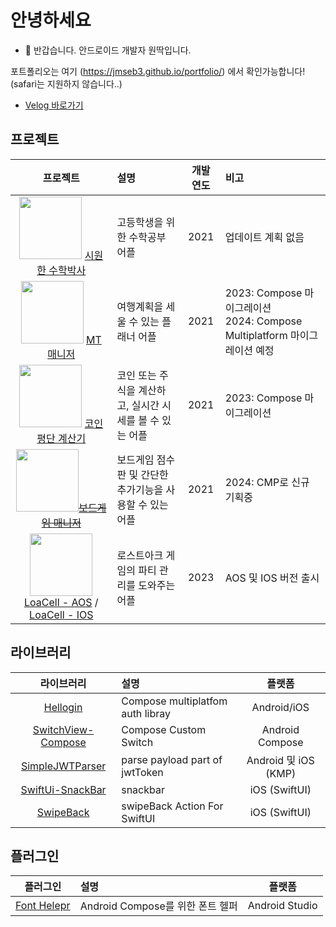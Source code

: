 # 안녕하세요
- 👋 반갑습니다. 안드로이드 개발자 원딱입니다.
  
포트폴리오는 여기 (https://jmseb3.github.io/portfolio/) 에서 확인가능합니다! (safari는 지원하지 않습니다..)
- [Velog 바로가기](https://velog.io/@jmseb3)   
  
## 프로젝트

| 프로젝트 | 설명 | 개발 연도 | 비고 |
|:--------:|:-----|:---------:|:-----|
| <img src="https://user-images.githubusercontent.com/63912638/131365927-20f11f41-9e32-4202-ad12-cc0f5ec04f07.png" width="100" height="100"/> [시원한 수학박사](https://github.com/jmseb3/app_watermelon)   | 고등학생을 위한 수학공부 어플 | 2021 | 업데이트 계획 없음 |
| <img src="https://user-images.githubusercontent.com/63912638/131365925-6aa5fc21-78bd-46aa-ba2c-7587ee623806.png" width="100" height="100"/> [MT 매니저](https://github.com/jmseb3/app_mt_manager)   | 여행계획을 세울 수 있는 플래너 어플 | 2021 | 2023: Compose 마이그레이션<br>2024: Compose Multiplatform 마이그레이션 예정 |
| <img src="https://user-images.githubusercontent.com/63912638/131365930-9992bed4-6893-412a-a600-08b13e78b4bd.png" width="100" height="100"/> [코인 평단 계산기](https://github.com/jmseb3/app_coin)   | 코인 또는 주식을 계산하고, 실시간 시세를 볼 수 있는 어플 | 2021 | 2023: Compose 마이그레이션 |
| <img src="https://user-images.githubusercontent.com/63912638/148641395-0eccacd6-652b-40c7-94c6-da13b835017f.png" width="100" height="100"/>~~[보드게임 매니저](https://github.com/jmseb3/app_boardgame2)~~   | 보드게임 점수판 및 간단한 추가기능을 사용할 수 있는 어플 | 2021 | 2024: CMP로 신규 기획중 |
| <img src="https://play-lh.googleusercontent.com/kXYsevYeyS3X_oT41WNR5-1nq9S2DcbS_DpXB4agzeYdsNLyH65N94GlaD_B2V9_670v=w240-h480-rw" width="100" height="100"/>[LoaCell - AOS](https://play.google.com/store/apps/details?id=com.wonddak.loacell.android&hl=ko-KR) / [LoaCell - IOS](https://apps.apple.com/app/id6475280029)  | 로스트아크 게임의 파티 관리를 도와주는 어플 | 2023 | AOS 및 IOS 버전 출시 |

## 라이브러리

| 라이브러리 | 설명 | 플랫폼 |
|:----------:|:-----|:------:|
| [Hellogin](https://github.com/jmseb3/helLogin)|Compose multiplatfom auth libray | Android/iOS|
| [SwitchView-Compose](https://github.com/jmseb3/SwitchView-Compose) | Compose Custom Switch | Android Compose |
| [SimpleJWTParser](https://github.com/jmseb3/KMM-Simple-JWT-Parser) | parse payload part of jwtToken | Android 및 iOS (KMP) |
| [SwiftUi-SnackBar](https://github.com/jmseb3/SwiftUI-Snackbar) | snackbar | iOS (SwiftUI) |
| [SwipeBack](https://github.com/jmseb3/swipeBack) | swipeBack Action For SwiftUI | iOS (SwiftUI) |

## 플러그인

| 플러그인 | 설명 | 플랫폼 |
|:--------:|:-----|:------:|
| [Font Helepr](https://github.com/jmseb3/Android_Font_Helper_Plugin) | Android Compose를 위한 폰트 헬퍼 | Android Studio |
